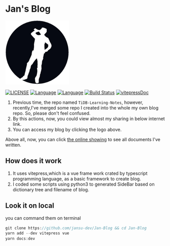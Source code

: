 # Jan's Blog

<a href="http://www.dbnest.net/">
    <img src="images/blog_logo.png" alt="drawing" width="200" />
</a>

[![LICENSE](https://img.shields.io/github/license/jansu-dev/mbr.svg)](https://github.com/jansu-dev/Jan-Blog/master/LICENSE)
[![Language](https://img.shields.io/badge/Language-nodejs-blue.svg)](https://golang.org/)
[![Language](https://img.shields.io/badge/Language-python-yellow.svg)](https://www.python.org/)
[![Build Status](https://travis-ci.org/pingcap/tidb.svg?branch=master)](https://travis-ci.org/pingcap/tidb)
[![vitepressDoc](https://img.shields.io/badge/vitepress-reference-blue.svg)](https://vitepress.vuejs.org/)

1. Previous time, the repo named `TiDB-Learning-Notes`, however, recently,I've merged some repo I created into the whole my own blog repo. So, please don't feel confused.
2. By this actions, now, you could view almost my sharing in below internet link.
3. You can access my blog by clicking the logo above.

Above all, now, you can click [the online showing](http://www.dbnest.net/zh/tidb/05TiDB-%E7%94%9F%E6%80%81%E5%B7%A5%E5%85%B7/5-1TiCDC/01%E7%AE%80%E8%BF%B0%E4%BD%BF%E7%94%A8%E8%83%8C%E6%99%AF.html) to see all documents I've written.

## How does it work

1. It uses vitepress,which is a vue frame work crated by typescript programming language, as a basic framework to create blog.
2. I coded some scripts using python3 to generated SideBar based on dictionary tree and filename of blog.

## Look it on local

you can command them on terminal

```js
git clone https://github.com/jansu-dev/Jan-Blog && cd Jan-Blog
yarn add --dev vitepress vue
yarn docs:dev
```
